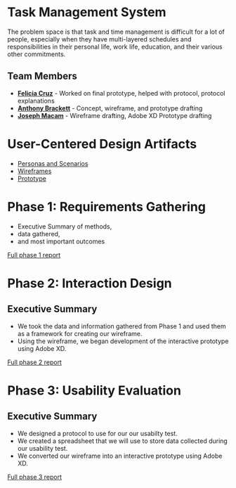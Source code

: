 # Task Management System

The problem space is that task and time management is difficult for a lot of people, especially when they have multi-layered schedules and responsibilities in their personal life, work life, education, and their various other commitments.

## Team Members

* **[Felicia Cruz](https://usabilityengineering.github.io/ux-portfolio-FeliciaCruz-24/)** - Worked on final prototype, helped with protocol, protocol explanations
* **[Anthony Brackett](https://usabilityengineering.github.io/ux-portfolio-Brackett1/)** - Concept, wireframe, and prototype drafting 
* **[Joseph Macam](https://usabilityengineering.github.io/ux-portfolio-jdmacam/)** - Wireframe drafting, Adobe XD Prototype drafting 

# User-Centered Design Artifacts

* [Personas and Scenarios](personas-scenarios.md)
* [Wireframes](assets/TaskMasters_finalwireframe.pdf)
* [Prototype](https://xd.adobe.com/view/1db9ead2-34be-4b91-ba7c-0afac8078824-48ea/)

# Phase 1: Requirements Gathering

* Executive Summary of methods,
* data gathered,
* and most important outcomes

[Full phase 1 report](phase1/)

# Phase 2: Interaction Design

## Executive Summary

* We took the data and information gathered from Phase 1 and used them as a framework for creating our wireframe.
* Using the wireframe, we began development of the interactive prototype using Adobe XD.

[Full phase 2 report](phase2/)

# Phase 3: Usability Evaluation

## Executive Summary

* We designed a protocol to use for our our usabilty test.
* We created a spreadsheet that we will use to store data collected during our usability test.
* We converted our wireframe into an interactive prototype using Adobe XD.

[Full phase 3 report](phase3/)
